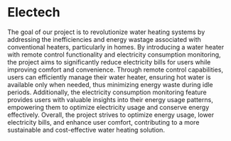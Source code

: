 
# Electech
The goal of our project is to revolutionize water heating systems by addressing the inefficiencies and energy wastage associated with conventional heaters, particularly in homes. By introducing a water heater with remote control functionality and electricity consumption monitoring, the project aims to significantly reduce electricity bills for users while improving comfort and convenience. Through remote control capabilities, users can efficiently manage their water heater, ensuring hot water is available only when needed, thus minimizing energy waste during idle periods. Additionally, the electricity consumption monitoring feature provides users with valuable insights into their energy usage patterns, empowering them to optimize electricity usage and conserve energy effectively. Overall, the project strives to optimize energy usage, lower electricity bills, and enhance user comfort, contributing to a more sustainable and cost-effective water heating solution.

